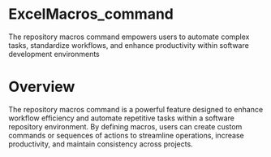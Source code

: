 # ExcelMacros_command
The repository macros command empowers users to automate complex tasks, standardize workflows, and enhance productivity within software development environments
# Overview
The repository macros command is a powerful feature designed to enhance workflow efficiency and automate repetitive tasks within a software repository environment. By defining macros, users can create custom commands or sequences of actions to streamline operations, increase productivity, and maintain consistency across projects.
